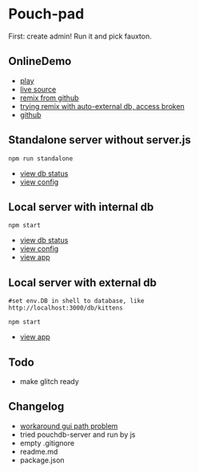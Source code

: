 
Pouch-pad
===

First: create admin! Run it and pick fauxton.

OnlineDemo
---
- [play](https://brave-can.glitch.me/)
- [live source](https://glitch.com/edit/#!/brave-can)
- [remix from github](https://glitch.com/edit/#!/import/github/jbraekr/pouch-pad)
- [trying remix with auto-external db, access broken](https://glitch.com/edit/#!/import/github/jbraekr/pouch-pad?DB=https://brave-can.glitch.me/db/kitten)
- [github](https://github.com/jbraekr/pouch-pad)

Standalone server without server.js
---
    npm run standalone
- [view db status](http://localhost:5984/)
- [view config](http://localhost:5984/_utils/)


Local server with internal db
---
    npm start
- [view db status](http://localhost:3000/db/)
- [view config](http://localhost:3000/_utils/)
- [view app](http://localhost:3000)


Local server with external db
---
    #set env.DB in shell to database, like http://localhost:3000/db/kittens

    npm start
- [view app](http://localhost:3001)

Todo
---
- make glitch ready

Changelog
---
- [workaround gui path problem](https://github.com/pouchdb/pouchdb-server/issues/180)
- tried pouchdb-server and run by js
- empty .gitignore
- readme.md
- package.json